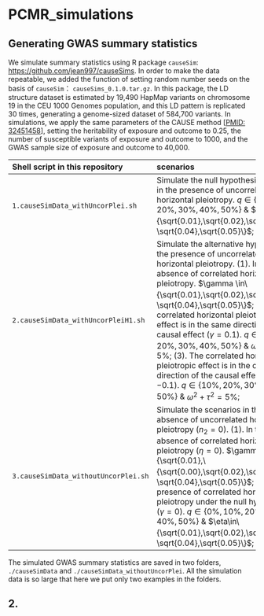 # PCMR_simulations

## Generating GWAS summary statistics

We simulate summary statistics using R package `causeSim`: https://github.com/jean997/causeSims. In order to make the data repeatable, we added the function of setting random number seeds on the basis of `causeSim`： `causeSims_0.1.0.tar.gz`. In this package, the LD structure dataset is estimated by 19,490                                HapMap variants  on chromosome 19 in the CEU 1000 Genomes population, and this LD pattern is replicated 30 times, generating a genome-sized dataset of 584,700 variants. In simulations, we apply the same parameters of the CAUSE method [[PMID: 32451458](https://pubmed.ncbi.nlm.nih.gov/32451458/)], setting the heritability of exposure and outcome to 0.25, the number of susceptible variants of exposure and outcome to 1000, and the GWAS sample size of exposure and outcome to 40,000. 

| Shell script in this repository      | scenarios                                                    |
| :----------------------------------- | :----------------------------------------------------------- |
| `1.causeSimData_withUncorPlei.sh`    | Simulate the null hypothesis ($\gamma=0$) in the presence of uncorrelated horizontal pleiotropy. $q\in \{0\%,10\%,20\%,30\%,40\%,50\%\}$ & $\eta\in\{\sqrt{0.01},\sqrt{0.02},\sqrt{0.03}，\sqrt{0.04},\sqrt{0.05}\}$; |
| `2.causeSimData_withUncorPleiH1.sh`  | Simulate the alternative hypothesis in the presence of uncorrelated horizontal pleiotropy. (1). In the absence of correlated horizontal pleiotropy. $\gamma \in\{\sqrt{0.01},\sqrt{0.02},\sqrt{0.03}，\sqrt{0.04},\sqrt{0.05}\}$; (2). The correlated horizontal pleiotropic effect is in the same direction of the causal effect ($\gamma=0.1$). $q\in \{10\%,20\%,30\%,40\%,50\%\}$ & $\omega^2+\tau^2=5\%$; (3). The correlated horizontal pleiotropic effect is in the opposite direction of the causal effect ($\gamma=-0.1$). $q\in \{10\%,20\%,30\%,40\%,50\%\}$ & $\omega^2+\tau^2=5\%$; |
| `3.causeSimData_withoutUncorPlei.sh` | Simulate the scenarios in the absence of uncorrelated horizontal pleiotropy ($n_2=0$). (1). In the absence of correlated horizontal pleiotropy ($\eta=0$). $\gamma \in\{\sqrt{0.01},\{\sqrt{0.00},\sqrt{0.02},\sqrt{0.03}，\sqrt{0.04},\sqrt{0.05}\}$; (2). In the presence of correlated horizontal pleiotropy under the null hypothesis ($\gamma= 0$). $q\in \{0\%,10\%,20\%,30\%,40\%,50\%\}$ & $\eta\in\{\sqrt{0.01},\sqrt{0.02},\sqrt{0.03}，\sqrt{0.04},\sqrt{0.05}\}$; |

The simulated GWAS summary statistics are saved in two folders, `./causeSimData` and `./causeSimData_withoutUncorPlei`. All the simulation data is so large that here we put only two examples in the folders. 

## 2. 

